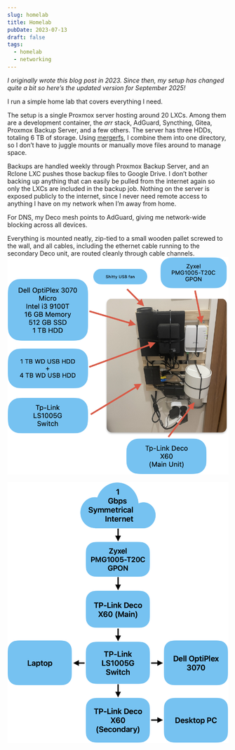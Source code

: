 ```yaml
---
slug: homelab
title: Homelab
pubDate: 2023-07-13
draft: false
tags:
  - homelab
  - networking
---
```

_I originally wrote this blog post in 2023. Since then, my setup has changed quite a bit so here’s the updated version for September 2025!_

I run a simple home lab that covers everything I need.

The setup is a single Proxmox server hosting around 20 LXCs. Among them are a development container, the _arr_ stack, AdGuard, Syncthing, Gitea, Proxmox Backup Server, and a few others. The server has three HDDs, totaling 6 TB of storage. Using [mergerfs](https://github.com/trapexit/mergerfs), I combine them into one directory, so I don’t have to juggle mounts or manually move files around to manage space.

Backups are handled weekly through Proxmox Backup Server, and an Rclone LXC pushes those backup files to Google Drive. I don’t bother backing up anything that can easily be pulled from the internet again so only the LXCs are included in the backup job. Nothing on the server is exposed publicly to the internet, since I never need remote access to anything I have on my network when I’m away from home.

For DNS, my Deco mesh points to AdGuard, giving me network-wide blocking across all devices.

Everything is mounted neatly, zip-tied to a small wooden pallet screwed to the wall, and all cables, including the ethernet cable running to the secondary Deco unit, are routed cleanly through cable channels.
![lab-1](./assets/lab-1.png "Homelab")



![lab-2](./assets/lab-2.png "Homelab")
